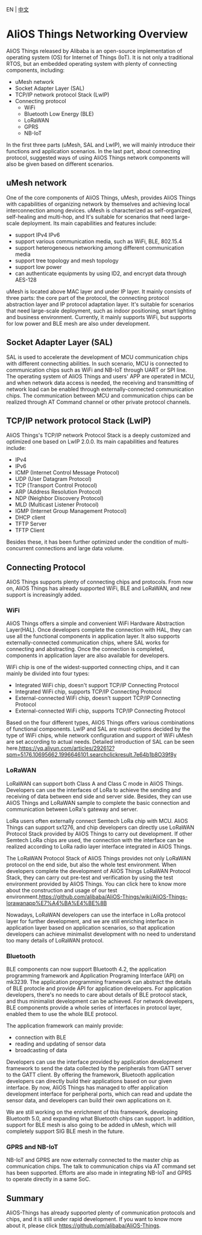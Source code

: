 EN | [中文](AliOS--Things-Networking-Overview.zh)

# AliOS Things Networking Overview

AliOS Things released by Alibaba is an open-source implementation of operating system (OS) for Internet of Things (IoT). It is not only a traditional RTOS, but an embedded operating system with plenty of connecting components, including:

- uMesh network
- Socket Adapter Layer (SAL)
- TCP/IP network protocol Stack (LwIP)
- Connecting protocol 
  - WiFi
  - Bluetooth Low Energy (BLE)
  - LoRaWAN
  - GPRS
  - NB-IoT

In the first three parts (uMesh, SAL and LwIP), we will mainly introduce their functions and application scenarios. In the last part, about connecting protocol, suggested ways of using AliOS Things network components will also be given based on different scenarios.

## uMesh network

One of the core components of AliOS Things, uMesh, provides AliOS Things with capabilities of organizing network by themselves and achieving local interconnection among devices. uMesh is characterized as self-organized, self-healing and multi-hop, and It's suitable for scenarios that need large-scale deployment. Its main capabilities and features include:

- support IPv4  IPv6
- support various communication media, such as WiFi, BLE, 802.15.4
- support heterogeneous networking among different communication media
- support tree topology and mesh topology
- support low power
- can authenticate equipments by using ID2, and encrypt data through AES-128

uMesh is located above MAC layer and under IP layer. It mainly consists of three parts: the core part of the protocol, the connecting protocol abstraction layer and IP protocol adaptation layer. It's suitable for scenarios that need large-scale deployment, such as indoor positioning, smart lighting and business environment. Currently, it mainly supports WiFi, but supports for low power and BLE mesh are also under development.

## Socket Adapter Layer (SAL)

SAL is used to accelerate the development of MCU communication chips with different connecting abilities. In such scenario,  MCU is connected to communication chips such as WiFi and NB-IoT through UART or SPI line. The operating system of AliOS Things and users' APP are operated in MCU, and when network data access is needed, the receiving and transmitting of network load can be enabled through externally-connected communication chips. The communication between MCU and communication chips can be realized through AT Command channel or other private protocol channels.

## TCP/IP network protocol Stack (LwIP)

AliOS Things's TCP/IP network Protocol Stack is a deeply customized and optimized one based on LwIP 2.0.0. Its main capabilities and features include:

- IPv4
- IPv6
- ICMP (Internet Control Message Protocol)
- UDP (User Datagram Protocol)
- TCP (Transport Control Protocol)
- ARP (Address Resolution Protocol)
- NDP (Neighbor Discovery Protocol)
- MLD (Multicast Listener Protocol)
- IGMP (Internet Group Management Protocol)
- DHCP client
- TFTP Server
- TFTP Client

Besides these, it has been further optimized under the condition of multi-concurrent connections and large data volume.

## Connecting Protocol

AliOS Things supports plenty of connecting chips and protocols. From now on, AliOS Things has already supported WiFi, BLE and LoRaWAN, and new support is increasingly added. 

### WiFi

AliOS Things offers a simple and convenient WiFi Hardware Abstraction Layer(HAL). Once developers complete the connection with HAL, they can use all the functional components in application layer. It also supports externally-connected communication chips, where SAL works for connecting and abstracting. Once the connection is completed, components in application layer are also available for developers.

WiFi chip is one of the widest-supported connecting chips, and it can mainly be divided into four types:

- Integrated WiFi chip, doesn't support TCP/IP Connecting Protocol
- Integrated WiFi chip, supports TCP/IP Connecting Protocol
- External-connected WiFi chip, doesn't support TCP/IP Connecting Protocol
- External-connected WiFi chip, supports TCP/IP Connecting Protocol

Based on the four different types, AliOS Things offers various combinations of functional components. LwIP and SAL are must-options decided by the type of WiFi chips, while network configuration and support of WiFi uMesh are set according to actual needs. Detailed introduction of SAL can be seen here.https://yq.aliyun.com/articles/292612?spm=5176.10695662.1996646101.searchclickresult.7e64b1b8O39f8y

### LoRaWAN

LoRaWAN can support both Class A and Class C mode in AliOS Things. Developers can use the interfaces of LoRa to achieve the sending and receiving of data between end side and server side. Besides, they can use AliOS Things and LoRaWAN sample to complete the basic connection and communication between LoRa's gateway and server.

LoRa users often externally connect Semtech LoRa chip with MCU. AliOS Things can support sx1276, and chip developers can directly use LoRaWAN Protocol Stack provided by AliOS Things to carry out development. If other Semtech LoRa chips are used, the connection with the interface can be realized according to LoRa radio layer interface integrated in AliOS Things.

The LoRaWAN Protocol Stack of AliOS Things provides not only LoRaWAN protocol on the end side, but also the whole test environment. When developers complete the development of AliOS Things LoRaWAN Protocol Stack, they can carry out pre-test and verification by using the test environment provided by AliOS Things. You can click here to know more about the construction and usage of our test environment.https://github.com/alibaba/AliOS-Things/wiki/AliOS-Things-lorawanapp%E7%A4%BA%E4%BE%8B

Nowadays, LoRaWAN developers can use the interface in LoRa protocol layer for further development, and we are still enriching interface in application layer based on application scenarios, so that application developers can achieve minimalist development with no need to understand too many details of LoRaWAN protocol.

### Bluetooth

BLE components can now support Bluetooth 4.2, the application programming framework and Application Programing Interface (API) on mk3239. The application programming framework can abstract the details of BLE protocle and provide API for application developers. For application developers, there's no needs to care about details of BLE protocol stack, and thus minimalist development can be achieved. For network developers, BLE components provide a whole series of interfaces in protocol layer, enabled them to use the whole BLE protocol. 

The application framework can mainly provide:

- connection with BLE
- reading and updating of sensor data
- broadcasting of data

Developers can use the interface provided by application development framework to send the data collected by the peripherals from GATT server to the GATT client. By offering the framework, Bluetooth application developers can directly build their applications based on our given interface. By now, AliOS Things has managed to offer application development interface for peripheral ports, which can read and update the sensor data, and developers can build their own applications on it.

We are still working on the enrichment of this framework, developing Bluetooth 5.0, and expanding what Bluetooth chips can support. In addition, support for BLE mesh is also going to be added in uMesh, which will completely support SIG BLE mesh in the future.

### GPRS and NB-IoT

NB-IoT and GPRS are now externally connected to the master chip as communication chips. The talk to communication chips via AT command set has been supported. Efforts are also made in integrating NB-IoT and GPRS to operate directly in a same SoC.

## Summary

AliOS-Things has already supported plenty of communication protocols and chips, and it is still under rapid development. If you want to know more about it,  please click https://github.com/alibaba/AliOS-Things.
